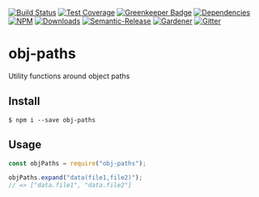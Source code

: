 [![Build Status](https://img.shields.io/travis/simlu/obj-paths/master.svg)](https://travis-ci.org/simlu/obj-paths)
[![Test Coverage](https://img.shields.io/coveralls/simlu/obj-paths/master.svg)](https://coveralls.io/github/simlu/obj-paths?branch=master)
[![Greenkeeper Badge](https://badges.greenkeeper.io/simlu/obj-paths.svg)](https://greenkeeper.io/)
[![Dependencies](https://david-dm.org/simlu/obj-paths/status.svg)](https://david-dm.org/simlu/obj-paths)
[![NPM](https://img.shields.io/npm/v/obj-paths.svg)](https://www.npmjs.com/package/obj-paths)
[![Downloads](https://img.shields.io/npm/dt/obj-paths.svg)](https://www.npmjs.com/package/obj-paths)
[![Semantic-Release](https://github.com/simlu/js-gardener/blob/master/assets/icons/semver.svg)](https://github.com/semantic-release/semantic-release)
[![Gardener](https://github.com/simlu/js-gardener/blob/master/assets/badge.svg)](https://github.com/simlu/js-gardener)
[![Gitter](https://github.com/simlu/js-gardener/blob/master/assets/icons/gitter.svg)](https://gitter.im/simlu/obj-paths)

# obj-paths

Utility functions around object paths

## Install

    $ npm i --save obj-paths

## Usage

<!-- eslint-disable import/no-unresolved, import/no-extraneous-dependencies -->
```js
const objPaths = require("obj-paths");

objPaths.expand("data(file1,file2)");
// => ["data.file1", "data.file2"]
```
